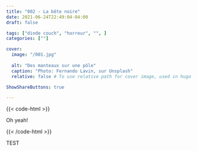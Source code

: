 ```yaml
---
title: "002 - La bête noire"
date: 2021-06-24T22:49:04-04:00
draft: false

tags: ["dinde couch", "horreur", "", ]
categories: [""]

cover:
  image: "/001.jpg"
  
  alt: "Des manteaux sur une pôle"
  caption: "Photo: Fernando Lavin, sur Unsplash"
  relative: false # To use relative path for cover image, used in hugo Page-bundles

ShowShareButtons: true

---
```


{{< code-html >}} <div class="contexte"><p>Oh yeah!</p></div>

{{< /code-html >}}

TEST